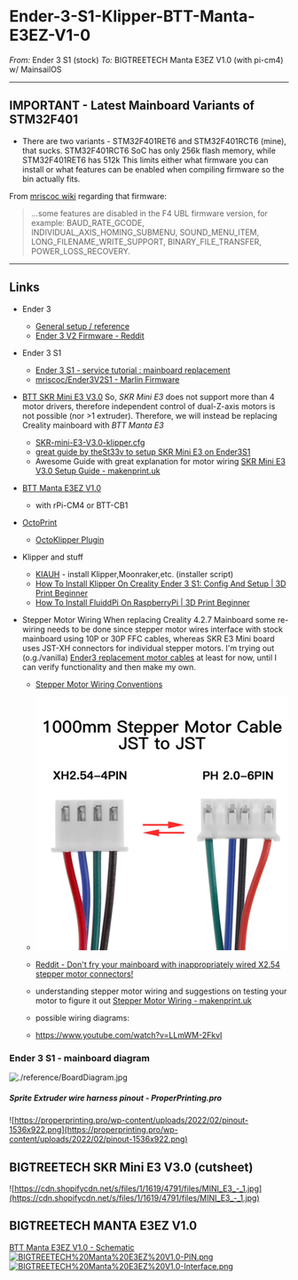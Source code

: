 # Ender-3-S1-Klipper-BTT-Manta-E3EZ-V1-0

*From:*
  Ender 3 S1 (stock)
*To:*
  BIGTREETECH Manta E3EZ V1.0 (with pi-cm4) w/ MainsailOS

----
## IMPORTANT - Latest Mainboard Variants of STM32F401

+ There are two variants - STM32F401RET6 and STM32F401RCT6 (mine), that sucks.
  STM32F401RCT6 SoC has only 256k flash memory, while STM32F401RET6 has 512k
  This limits either what firmware you can install or what features can be
  enabled when compiling firmware so the bin actually fits.

From [mriscoc wiki](https://github.com/mriscoc/Ender3V2S1/wiki#versions) regarding that firmware:
> ...some features are disabled in the F4 UBL firmware version, for
> example: BAUD_RATE_GCODE, INDIVIDUAL_AXIS_HOMING_SUBMENU, SOUND_MENU_ITEM,
> LONG_FILENAME_WRITE_SUPPORT, BINARY_FILE_TRANSFER, POWER_LOSS_RECOVERY.

----
## Links

+ Ender 3
  + [General setup / reference](https://howchoo.com/diy/setting-up-creality-ender-3-v2-3d-printer)
  + [Ender 3 V2 Firmware - Reddit](https://www.reddit.com/r/Ender3v2Firmware/)

+ Ender 3 S1
  + [Ender 3 S1 - service tutorial : mainboard replacement](https://youtu.be/hOpYfUAOO-4)
  + [mriscoc/Ender3V2S1 - Marlin Firmware](https://github.com/mriscoc/Ender3V2S1)

+ [BTT SKR Mini E3 V3.0](https://biqu.equipment/collections/control-board/products/bigtreetech-skr-mini-e3-v2-0-32-bit-control-board-for-ender-3)
  So, _SKR Mini E3_ does not support more than 4 motor drivers, therefore independent control of
  dual-Z-axis motors is not possible (nor >1 extruder).  Therefore, we will instead be replacing
  Creality mainboard with _BTT Manta E3_
  + [SKR-mini-E3-V3.0-klipper.cfg](https://github.com/bigtreetech/BIGTREETECH-SKR-mini-E3/blob/master/firmware/V3.0/Klipper/SKR-mini-E3-V3.0-klipper.cfg)
  + [great guide by theSt33v to setup SKR Mini E3 on Ender3S1](https://github.com/theSt33v/Ender-3-S1-Skr-Mini-E3V3-Edition)
  + Awesome Guide with great explanation for motor wiring
    [SKR Mini E3 V3.0 Setup Guide - makenprint.uk](https://www.makenprint.uk/3d-printing/3d-printing-guides/3d-printer-mainboard-installation-guides/btt-skr-mini-e3-v3-guides/btt-skr-mini-e3-v3-setup-guide/)

+ [BTT Manta E3EZ V1.0](https://github.com/bigtreetech/Manta-E3EZ/)
  + with rPi-CM4 or BTT-CB1


+ [OctoPrint](https://octoprint.org/)
  + [OctoKlipper Plugin](https://plugins.octoprint.org/plugins/klipper/)

+ Klipper and stuff
  + [KIAUH](https://github.com/th33xitus/kiauh) - install Klipper,Moonraker,etc. (installer script)
  + [How To Install Klipper On Creality Ender 3 S1: Config And Setup | 3D Print Beginner](https://3dprintbeginner.com/how-to-install-klipper-on-ender-3-s1/)
  + [How To Install FluiddPi On RaspberryPi | 3D Print Beginner](https://3dprintbeginner.com/how-to-install-fluiddpi-on-raspberry-pi/)


+ Stepper Motor Wiring
  When replacing Creality 4.2.7 Mainboard some re-wiring needs to be done since stepper motor wires
  interface with stock mainboard using 10P or 30P FFC cables, whereas SKR E3 Mini board uses JST-XH
  connectors for individual stepper motors.
  I'm trying out (o.g./vanilla) [Ender3 replacement motor
  cables](https://www.amazon.com/dp/B07SYJQFKR?psc=1&ref=ppx_yo2ov_dt_b_product_details) at least for now, until I can verify functionality and then make my own.
  + [Stepper Motor Wiring Conventions](https://caggius.wordpress.com/stepper-motor-wiring-conventions/)
  + ![Stepper Motor Wiring](./resources/stepper_wiring.jpg)

  + [Reddit - Don't fry your mainboard with inappropriately wired X2.54 stepper motor connectors!](https://www.reddit.com/r/ender3/comments/dgunne/dont_fry_your_mainboard_with_inappropriately/)

  + understanding stepper motor wiring and suggestions on testing your motor to figure it out
    [Stepper Motor Wiring - makenprint.uk](https://www.makenprint.uk/3d-printing/3d-printing-guides/3d-printer-troubleshooting/stepper-motor-wiring/)

  + possible wiring diagrams:
  + https://www.youtube.com/watch?v=LLmWM-2FkvI



### Ender 3 S1 - mainboard diagram
  ![./reference/BoardDiagram.jpg](./reference/BoardDiagram.jpg)

  ##### Sprite Extruder wire harness pinout - ProperPrinting.pro
  ![https://properprinting.pro/wp-content/uploads/2022/02/pinout-1536x922.png](https://properprinting.pro/wp-content/uploads/2022/02/pinout-1536x922.png)

## BIGTREETECH SKR Mini E3 V3.0 (cutsheet)
  ![https://cdn.shopifycdn.net/s/files/1/1619/4791/files/MINI_E3_-_1.jpg](https://cdn.shopifycdn.net/s/files/1/1619/4791/files/MINI_E3_-_1.jpg)

## BIGTREETECH MANTA E3EZ V1.0
  [BTT Manta E3EZ V1.0 - Schematic](https://github.com/bigtreetech/Manta-E3EZ/blob/master/Hardware/BIGTREETECH%20Manta%20E3EZ%20V1.0-SCH.pdf)
  [![BIGTREETECH%20Manta%20E3EZ%20V1.0-PIN.png](https://raw.githubusercontent.com/bigtreetech/Manta-E3EZ/master/Hardware/BIGTREETECH%20Manta%20E3EZ%20V1.0-PIN.png?raw=true)](https://github.com/bigtreetech/Manta-E3EZ/blob/master/Hardware/BIGTREETECH%20Manta%20E3EZ%20V1.0-PIN.png)
  [![BIGTREETECH%20Manta%20E3EZ%20V1.0-Interface.png](https://github.com/bigtreetech/Manta-E3EZ/blob/master/Hardware/BIGTREETECH%20Manta%20E3EZ%20V1.0-Interface.png?raw=true)](https://github.com/bigtreetech/Manta-E3EZ/blob/master/Hardware/BIGTREETECH%20Manta%20E3EZ%20V1.0-Interface.png)



